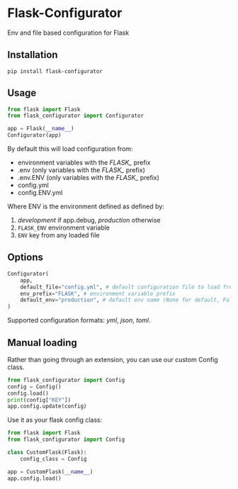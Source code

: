 # Flask-Configurator

Env and file based configuration for Flask

## Installation

    pip install flask-configurator

## Usage

```python
from flask import Flask
from flask_configurator import Configurator

app = Flask(__name__)
Configurator(app)
```

By default this will load configuration from:

- environment variables with the *FLASK_* prefix
- .env (only variables with the *FLASK_* prefix)
- .env.ENV (only variables with the *FLASK_* prefix)
- config.yml
- config.ENV.yml

Where ENV is the environment defined as defined by:

1. *development* if app.debug, *production* otherwise
2. `FLASK_ENV` environment variable
2. `ENV` key from any loaded file

## Options

```python
Configurator(
    app,
    default_file="config.yml", # default configuration file to load from (set to None to disable)
    env_prefix="FLASK", # environment variable prefix
    default_env="production", # default env name (None for default, False to not set any env)
)
```

Supported configuration formats: *yml*, *json*, *toml*.

## Manual loading

Rather than going through an extension, you can use our custom Config class.

```python
from flask_configurator import Config
config = Config()
config.load()
print(config["KEY"])
app.config.update(config)
```

Use it as your flask config class:

```python
from flask import Flask
from flask_configurator import Config

class CustomFlask(Flask):
    config_class = Config

app = CustomFlask(__name__)
app.config.load()
```